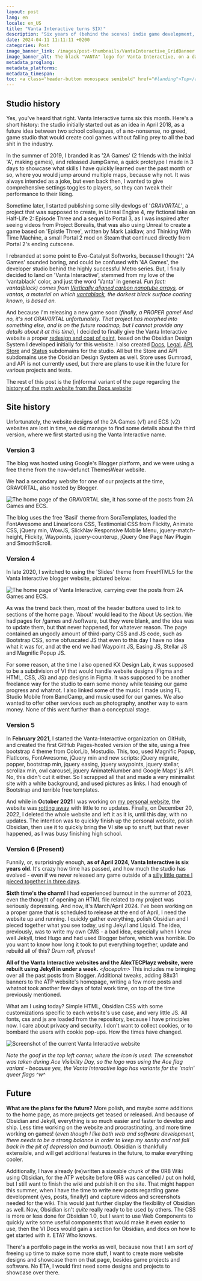 ```yaml
---
layout: post
lang: en
locale: en_US
title: "Vanta Interactive turns SIX!"
description: "Six years of (behind the scenes) indie game development, new website and the future."
date: 2024-04-11 11:11:11 +0200
categories: Post
image_banner_link: /images/post-thumbnails/VantaInteractive_GridBanner.webp
image_banner_alt: The black "VANTA" logo for Vanta Interactive, on a dark blue to gray grid background that uses subtle light gray for the grid markings.
metadata_proglang:
metadata_platforms:
metadata_timespan:
toc: <a class="header-button monospace semibold" href="#landing">Top</a><br><a class="header-button monospace semibold" href="#studio-history">Studio History</a><br><a class="header-button monospace semibold" href="#site-history">Site History</a><br><a class="header-button monospace medium" href="#version-3">Version 3</a><br><a class="header-button monospace medium" href="#version-4">Version 4</a><br><a class="header-button monospace medium" href="#version-5">Version 5</a><br><a class="header-button monospace medium" href="#version-6-present">Version 6 (Present)</a><br><a class="header-button monospace semibold" href="#future">Future</a>
---
```


## Studio history

Yes, you've heard that right. Vanta Interactive turns six this month. Here's a short history: the studio initially started out as an idea in April 2018, as a future idea between two school colleagues, of a no-nonsense, no greed, game studio that would create cool games without falling prey to all the bad shit in the industry.

In the summer of 2019, I branded it as '2A Games' (2 friends with the initial 'A', making games), and released JumpGame, a quick prototype I made in 3 days to showcase what skills I have quickly learned over the past month or so, where you would jump around multiple maps, because why not. It was always intended as a joke, but even back then, I wanted to give comprehensive settings toggles to players, so they can tweak their performance to their liking.

Sometime later, I started publishing some silly devlogs of '*GRAV0RTAL*', a project that was supposed to create, in Unreal Engine 4, my fictional take on Half-Life 2: Episode Three and a sequel to Portal 3, as I was inspired after seeing videos from Project Borealis, that was also using Unreal to create a game based on 'Epistle Three', written by Mark Laidlaw, and Thinking With Time Machine, a small Portal 2 mod on Steam that continued directly from Portal 2's ending cutscene.

I rebranded at some point to Evo-Catalyst Softworks, because I thought '2A Games' sounded boring, and could be confused with '4A Games', the developer studio behind the highly successful Metro series. But, I finally decided to land on 'Vanta Interactive', stemmed from my love of the 'vantablack' color, and just the word 'Vanta' in general. *Fun fact: vanta(black) comes from [Vertically aligned carbon nanotube arrays](https://en.wikipedia.org/wiki/Vertically_aligned_carbon_nanotube_arrays), or vantas, a material on which [vantablack](https://en.wikipedia.org/wiki/Vantablack), the darkest black surface coating known, is based on.*

And because I'm releasing a new game soon (*finally, a PROPER game! And no, it's not GRAV0RTAL unfortunately. That project has morphed into something else, and is on the future roadmap, but I cannot provide any details about it at this time*), I decided to finally give the Vanta Interactive website a proper [redesign and coat of paint](https://vantainteractive.com/en/), based on the Obsidian Design System I developed initially for this website. I also created [Docs](https://docs.vantainteractive.com/en/), [Legal](https://legal.vantainteractive.com), [API](https://api.vantainteractive.com), [Store](https://store.vantainteractive.com) and [Status](https://status.vantainteractive.com) subdomains for the studio. All but the Store and API subdomains use the Obsidian Design System as well. Store uses Gumroad, and API is not currently used, but there are plans to use it in the future for various projects and tests.

The rest of this post is the (in)formal variant of the page regarding the [history of the *main* website from the Docs website](https://docs.vantainteractive.com/en/websites/main):

## Site history

Unfortunately, the website designs of the 2A Games (v1) and ECS (v2) websites are lost in time, we did manage to find some details about the third version, where we first started using the Vanta Interactive name.

### Version 3

The blog was hosted using Google's Blogger platform, and we were using a free theme from the now-defunct ThemesWear website.

We had a secondary website for one of our projects at the time, GRAV0RTAL, also hosted by Blogger.

![The home page of the GRAV0RTAL site, it has some of the posts from 2A Games and ECS.](https://i.ibb.co/f982Frk/VI-Site-Archive-GV2020.png "The home page of the GRAV0RTAL site, it has some of the posts from 2A Games and ECS.")

The blog uses the free 'Basil' theme from SoraTemplates, loaded the FontAwesome and LinearIcons CSS, Testimonial CSS from Flickity, Animate CSS, jQuery min, WowJS, SlickNav Responsive Mobile Menu, jquery-match-height, Flickity, Waypoints, jquery-counterup, jQuery One Page Nav Plugin and SmoothScroll.

### Version 4

In late 2020, I switched to using the 'Slides' theme from FreeHTML5 for the Vanta Interactive blogger website, pictured below:

![The home page of Vanta Interactive, carrying over the posts from 2A Games and ECS.](https://i.ibb.co/4JxmkZb/VI-Site-Archive-2021.png "The home page of Vanta Interactive, carrying over the posts from 2A Games and ECS.")

As was the trend back then, most of the header buttons used to link to sections of the home page. 'About' would lead to the About Us section. We had pages for /games and /software, but they were blank, and the idea was to update them, but that never happened, for whatever reason. The page contained an ungodly amount of third-party CSS and JS code, such as Bootstrap CSS, some obfuscated JS that even to this day I have no idea what it was for, and at the end we had Waypoint JS, Easing JS, Stellar JS and Magnific Popup JS.

For some reason, at the time I also opened KX Design Lab, it was supposed to be a subdivision of VI that would handle website designs (Figma and HTML, CSS, JS) and app designs in Figma. It was supposed to be another freelance way for the studio to earn some money while teasing our game progress and whatnot. I also linked some of the music I made using FL Studio Mobile from BandCamp, and music used for our games. We also wanted to offer other services such as photography, another way to earn money. None of this went further than a conceptual stage.

### Version 5

In **February 2021**, I started the Vanta-Interactive organization on GitHub, and created the first GitHub Pages-hosted version of the site, using a free bootstrap 4 theme from ColorLib, Mostudio. This, too, used Magnific Popup, FlatIcons, FontAwesome, jQuery min and new scripts: jQuery migrate, popper, bootstrap min, jquery easing, jquery waypoints, jquery stellar, scrollax min, owl carousel, jquery AnimateNumber and Google Maps' js API. No, this didn't cut it either. So I scrapped all that and made a very minimalist site with a white background, and used pictures as links. I had enough of Bootstrap and terrible free templates.

And while in **October 2021** I was working on [my personal website](https://web.archive.org/web/20211001172806/https://alexhowell2a.github.io/), the website was [rotting away](https://web.archive.org/web/20210317220123/https://vanta-interactive.github.io/) with little to no updates. Finally, on December 20, 2022, I deleted the whole website and left it as it is, until this day, with no updates. The intention was to quickly finish up the personal website, polish Obsidian, then use it to quickly bring the VI site up to snuff, but that never happened, as I was busy finishing high school.

### Version 6 (Present)

Funnily, or, surprisingly enough, **as of April 2024, Vanta Interactive is six years old**. It's crazy how time has passed, and how much the studio has evolved - even if we never released any game outside of a [silly little game I pieced together in three days](https://vantainteractive.com/en/games/JumpGame). 

**Sixth time's the charm!** I had experienced burnout in the summer of 2023, even the thought of opening an HTML file related to my project was seriously depressing. And now, it's March/April 2024. I've been working on a proper game that is scheduled to release at the end of April, I need the website up and running. I quickly gather everything, polish Obsidian and I pieced together what you see today, using Jekyll and Liquid. The idea, previously, was to write my own CMS - a bad idea, especially when I knew well Jekyll, tried Hugo and had used Blogger before, which was horrible. Do you want to know how long it took to put everything together, update and rebuild all of this? *Drum roll, please!*

**All of the Vanta Interactive websites and the AlexTECPlayz website, were rebuilt using Jekyll in under a week.** *\<facepalm>* This includes me bringing over all the past posts from Blogger. Additional tweaks, adding 88x31 banners to the ATP website's homepage, writing a few more posts and whatnot took another few days of total work time, on top of the time previously mentioned.

What am I using today? Simple HTML, Obsidian CSS with some customizations specific to each website's use case, and very little JS. All fonts, css and js are loaded from the repository, because I have principles now. I care about privacy and security. I don't want to collect cookies, or to bombard the users with cookie pop-ups. How the times have changed.

![Screenshot of the current Vanta Interactive website](https://i.ibb.co/FqCnnyn/mainsite.png "Screenshot of the current Vanta Interactive website")

*Note the goof in the top left corner, where the icon is used: The screenshot was taken during Ace Visibility Day, so the logo was using the Ace flag variant - because yes, the Vanta Interactive logo has variants for the 'main' queer flags ^w^*

## Future

**What are the plans for the future?** More polish, and maybe some additions to the home page, as more projects get teased or released. And because of Obsidian and Jekyll, everything is so much easier and faster to develop and ship. Less time working on the website and procrastinating, and more time working on games! (*even though I like both web and software development, there needs to be a strong balance in order to keep my sanity and not fall back in the pit of depression and burnout*). Obsidian is thankfully extensible, and will get additional features in the future, to make everything cooler.

Additionally, I have already (re)written a sizeable chunk of the 0R8 Wiki using Obsidian, for the ATP website before 0R8 was cancelled / put on hold, but I still want to finish the wiki and publish it on the site. That might happen this summer, when I have the time to write new posts regarding game development (yes, posts, finally!) and capture videos and screenshots needed for the wiki. This would just further display the flexibility of Obsidian as well. Now, Obsidian isn't *quite* really ready to be used by others. The CSS is more or less done for Obsidian 1.0, but I want to use Web Components to quickly write some useful components that would make it even easier to use, then the VI Docs would gain a section for Obsidian, and docs on how to get started with it. ETA? Who knows.

There's a portfolio page in the works as well, because now that I am *sort of* freeing up time to make some more stuff, I want to create more website designs and showcase them on that page, besides game projects and software. No ETA, I would first need some designs and projects to showcase over there.
